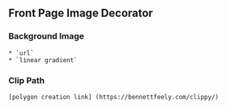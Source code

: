 ## Front Page Image Decorator

### Background Image
	* `url`
	* `linear gradient`
	
### Clip Path
		
	[polygon creation link] (https://bennettfeely.com/clippy/)
